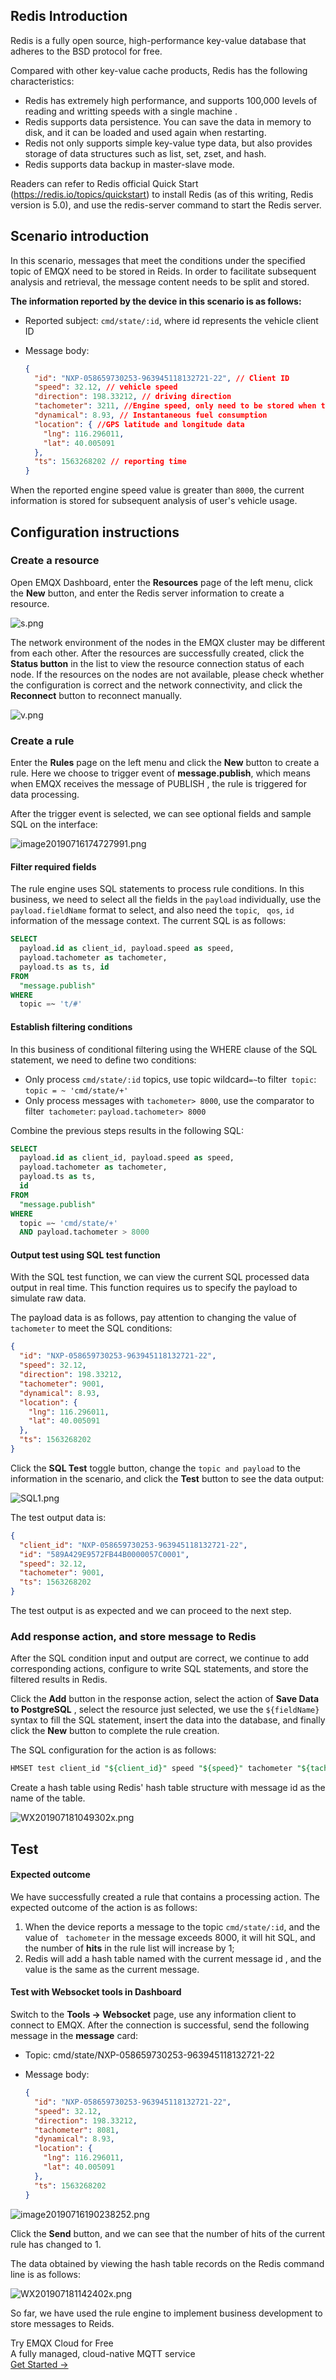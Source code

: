## Redis Introduction

Redis is a fully open source, high-performance key-value database that adheres to the BSD protocol for free.

Compared with other key-value cache products, Redis has the following characteristics:

- Redis has extremely high performance, and supports 100,000 levels of reading and writting speeds with a single machine .
- Redis supports data persistence. You can save the data in memory to disk, and it can be loaded and used again when restarting.
- Redis not only supports simple key-value type data, but also provides storage of data structures such as list, set, zset, and hash.
- Redis supports data backup in master-slave mode.

Readers can refer to Redis official Quick Start (https://redis.io/topics/quickstart) to install Redis (as of this writing, Redis version is 5.0), and use the redis-server command to start the Redis server.

## Scenario introduction

In this scenario, messages that meet the conditions under the specified topic of EMQX need to be stored in Reids. In order to facilitate subsequent analysis and retrieval, the message content needs to be split and stored.

**The information reported by the device in this scenario is as follows:**

- Reported subject: `cmd/state/:id`, where id represents the vehicle client ID

- Message body:

  ```json
  {
    "id": "NXP-058659730253-963945118132721-22", // Client ID
    "speed": 32.12, // vehicle speed
    "direction": 198.33212, // driving direction
    "tachometer": 3211, //Engine speed, only need to be stored when the value is greater than 8000
    "dynamical": 8.93, // Instantaneous fuel consumption
    "location": { //GPS latitude and longitude data
      "lng": 116.296011,
      "lat": 40.005091
    },
    "ts": 1563268202 // reporting time
  }
  ```



When the reported engine speed value is greater than `8000`, the current information is stored for subsequent analysis of user's vehicle usage.

## Configuration instructions

### Create a resource

Open EMQX Dashboard, enter the **Resources**  page of the left menu, click the  **New** button, and enter the Redis server information to create a resource.

![s.png](https://assets.emqx.com/images/84dda5c0c71dbd073ada895a83f54120.png)



The network environment of the nodes in the EMQX cluster may be different from each other. After the resources are successfully created, click the **Status button** in the list to view the resource connection status of each node. If the resources on the nodes are not available, please check whether the configuration is correct and the network connectivity, and click the **Reconnect** button to reconnect manually.

![v.png](https://assets.emqx.com/images/9b071cec91b5f05999aa13b0c66c3e35.png)



### Create a rule

Enter the **Rules** page on the left menu and click the **New** button to create a rule. Here we choose to trigger event  of **message.publish**, which means when EMQX receives the message of PUBLISH , the rule is triggered for data processing.

After the trigger event is selected, we can see optional fields and sample SQL on the interface:

![image20190716174727991.png](https://assets.emqx.com/images/b3866a53196eb9013302b244c16ed016.png)


#### Filter required fields

The rule engine uses SQL statements to process rule conditions. In this business, we need to select all the fields in the `payload` individually, use the` payload.fieldName` format to select, and also need the `topic`, ` qos`,  `id` information of the message context.  The current SQL is as follows:

```sql
SELECT
  payload.id as client_id, payload.speed as speed, 
  payload.tachometer as tachometer,
  payload.ts as ts, id
FROM
  "message.publish"
WHERE
  topic =~ 't/#'
```



#### Establish filtering conditions

In this business of conditional filtering using the WHERE clause of the SQL statement, we need to define two conditions:

- Only process `cmd/state/:id` topics, use topic wildcard` =~ `to filter` topic`: `topic = ~ 'cmd/state/+'`
- Only process messages with `tachometer> 8000`, use the comparator to filter` tachometer`: `payload.tachometer> 8000`

Combine the previous steps results in the following SQL:

```sql
SELECT
  payload.id as client_id, payload.speed as speed, 
  payload.tachometer as tachometer,
  payload.ts as ts,
  id
FROM
  "message.publish"
WHERE
  topic =~ 'cmd/state/+'
  AND payload.tachometer > 8000
```



#### Output test using SQL test function

With the SQL test function, we can view the current SQL processed data output in real time. This function requires us to specify the payload to simulate raw data.

The payload data is as follows, pay attention to changing the value of `tachometer` to meet the SQL conditions:

```json
{
  "id": "NXP-058659730253-963945118132721-22",
  "speed": 32.12,
  "direction": 198.33212,
  "tachometer": 9001,
  "dynamical": 8.93,
  "location": {
    "lng": 116.296011,
    "lat": 40.005091
  },
  "ts": 1563268202
}
```

Click the **SQL Test** toggle button, change the `topic and payload` to the information in the scenario, and click the **Test** button to see the data output:

![SQL1.png](https://assets.emqx.com/images/576ed3c7454d922d42b415338d3f5fae.png)


The test output data is:

```json
{
  "client_id": "NXP-058659730253-963945118132721-22",
  "id": "589A429E9572FB44B0000057C0001",
  "speed": 32.12,
  "tachometer": 9001,
  "ts": 1563268202
}
```



The test output is as expected and we can proceed to the next step.



### Add response action, and store message to Redis

After the SQL condition input and output are correct, we continue to add corresponding actions, configure to write SQL statements, and store the filtered results in Redis.

Click the **Add** button in the response action, select the action of **Save Data to PostgreSQL** , select the resource just selected, we use the `${fieldName}` syntax to fill the SQL statement, insert the data into the database, and finally click the **New** button to complete the rule creation.

The SQL configuration for the action is as follows:

```sql
HMSET test client_id "${client_id}" speed "${speed}" tachometer "${tachometer}" ts "${ts}" msg_id "${msg_id}"
```

Create a hash table using Redis' hash table structure with message id as the name of the table.

![WX201907181049302x.png](https://assets.emqx.com/images/1dc598bb55cc60056914e8021bfeb116.png)


## Test

#### Expected outcome

We have successfully created a rule that contains a processing action. The expected outcome of the action is as follows:

1. When the device reports a message to the topic `cmd/state/:id`, and the value of ` tachometer` in the message exceeds 8000, it will hit SQL, and the number of **hits** in the rule list will increase by 1;
2. Redis will add a hash table named with the current message id , and the value is the same as the current message.



#### Test with Websocket tools in Dashboard

Switch to the **Tools ->  Websocket**  page, use any information client to connect to EMQX. After the connection is successful, send the following message in the  **message** card:

- Topic: cmd/state/NXP-058659730253-963945118132721-22

- Message body:

  ```json
  {
    "id": "NXP-058659730253-963945118132721-22",
    "speed": 32.12,
    "direction": 198.33212,
    "tachometer": 8081,
    "dynamical": 8.93,
    "location": {
      "lng": 116.296011,
      "lat": 40.005091
    },
    "ts": 1563268202
  }
  ```
![image20190716190238252.png](https://assets.emqx.com/images/263afcad19634033c8294d806173d74f.png)



Click the **Send** button, and we can see that the number of hits of the current rule has changed to 1.

The data obtained by viewing the hash table records on the Redis command line is as follows:

![WX201907181142402x.png](https://assets.emqx.com/images/ea5cf04f77cbbc8b76d58965a4ba856a.png)

So far, we have used the rule engine to implement business development to store messages to Reids.


<section class="promotion">
    <div>
        Try EMQX Cloud for Free
        <div class="is-size-14 is-text-normal has-text-weight-normal">A fully managed, cloud-native MQTT service</div>
    </div>
    <a href="https://accounts.emqx.com/signup?continue=https://cloud-intl.emqx.com/console/deployments/0?oper=new" class="button is-gradient px-5">Get Started →</a>
</section>
